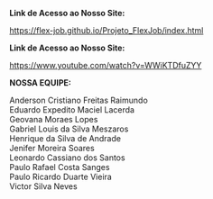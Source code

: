 <strong>Link de Acesso ao Nosso Site:</strong><br>

https://flex-job.github.io/Projeto_FlexJob/index.html


<strong>Link de Acesso ao Nosso Site:</strong><br>

https://www.youtube.com/watch?v=WWiKTDfuZYY

<b>NOSSA EQUIPE:</b>

Anderson Cristiano Freitas Raimundo <br>
Eduardo Expedito Maciel Lacerda <br>
Geovana Moraes Lopes <br>
Gabriel Louis da Silva Meszaros<br>
Henrique da Silva de Andrade <br>
Jenifer Moreira Soares <br>
Leonardo Cassiano dos Santos<br>
Paulo Rafael Costa Sanges<br>
Paulo Ricardo Duarte Vieira <br>
Victor Silva Neves <br>


